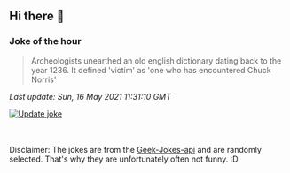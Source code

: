 ## Hi there 👋

### Joke of the hour
<!-- joke -->
>Archeologists unearthed an old english dictionary dating back to the year 1236. It defined 'victim' as 'one who has encountered Chuck Norris'
<!-- /joke -->

*Last update: Sun, 16 May 2021 11:31:10 GMT*

[![Update joke](https://github.com/nclskfm/nclskfm/actions/workflows/joke.yml/badge.svg)](https://github.com/nclskfm/nclskfm/actions/workflows/joke.yml)

<br><br>
Disclaimer: The jokes are from the [Geek-Jokes-api](https://github.com/sameerkumar18/geek-joke-api) and are randomly selected. That's why they are unfortunately often not funny. :D
